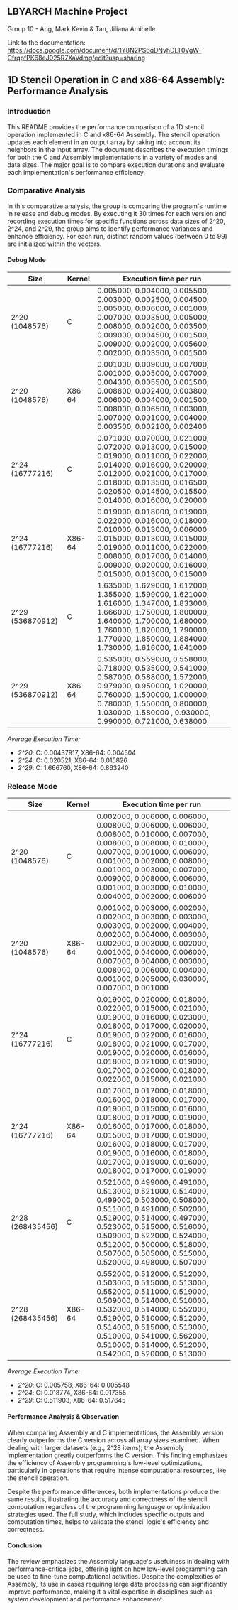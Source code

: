 ## LBYARCH Machine Project 
Group 10 - Ang, Mark Kevin & Tan, Jiliana Amibelle

Link to the documentation: https://docs.google.com/document/d/1Y8N2PS6qDNyhDLT0VgW-CfrqpfPK68eJ025R7XaVdmg/edit?usp=sharing

## 1D Stencil Operation in C and x86-64 Assembly: Performance Analysis
### Introduction
This README provides the performance comparison of a 1D stencil operation implemented in C and x86-64 Assembly. The stencil operation updates each element in an output array by taking into account its neighbors in the input array. The document describes the execution timings for both the C and Assembly implementations in a variety of modes and data sizes. The major goal is to compare execution durations and evaluate each implementation's performance efficiency.

### Comparative Analysis 
In this comparative analysis, the group is comparing the program's runtime in release and debug modes. By executing it 30 times for each version and recording execution times for specific functions across data sizes of 2^20, 2^24, and 2^29, the group aims to identify performance variances and enhance efficiency. For each run, distinct random values (between 0 to 99) are initialized within the vectors.

#### Debug Mode 
| Size | Kernel | Execution time per run |
|------|--------|---------------------------------------|
| 2^20 (1048576)  | C   | 0.005000, 0.004000, 0.005500, 0.003000, 0.002500, 0.004500, 0.005000, 0.006000, 0.001000, 0.007000, 0.003500, 0.005000, 0.008000, 0.002000, 0.003500, 0.009000, 0.004500, 0.001500, 0.009000, 0.002000, 0.005600, 0.002000, 0.003500, 0.001500 |
| 2^20 (1048576)  | X86-64 | 0.001000, 0.009000, 0.007000, 0.001000, 0.005000, 0.007000, 0.004300, 0.005500, 0.001500, 0.008800, 0.002400, 0.003800, 0.006000, 0.004000, 0.001500, 0.008000, 0.006500, 0.003000, 0.007000, 0.001000, 0.004000, 0.003500, 0.002100, 0.002400 |
| 2^24 (16777216) | C   | 0.071000, 0.070000, 0.021000, 0.072000, 0.013000, 0.015000, 0.019000, 0.011000, 0.022000, 0.014000, 0.016000, 0.020000, 0.012000, 0.021000, 0.017000, 0.018000, 0.013500, 0.016500, 0.020500, 0.014500, 0.015500, 0.014000, 0.016000, 0.020000 |
| 2^24 (16777216) | X86-64 | 0.019000, 0.018000, 0.019000, 0.022000, 0.016000, 0.018000, 0.010000, 0.013000, 0.006000 0.015000, 0.013000, 0.015000, 0.019000, 0.011000, 0.022000, 0.008000, 0.017000, 0.014000, 0.009000, 0.020000, 0.016000, 0.015000, 0.013000, 0.015000 |
| 2^29 (536870912)| C   | 1.635000, 1.629000, 1.612000, 1.355000, 1.599000, 1.621000, 1.616000, 1.347000, 1.833000, 1.666000, 1.750000, 1.800000, 1.640000, 1.700000, 1.680000, 1.760000, 1.820000, 1.790000, 1.770000, 1.850000, 1.884000, 1.730000, 1.616000, 1.641000 |
| 2^29 (536870912)| X86-64 | 0.535000, 0.559000, 0.558000, 0.718000, 0.535000, 0.541000, 0.587000, 0.588000, 1.572000, 0.979000, 0.950000, 1.020000, 0.760000, 1.500000, 1.000000, 0.780000, 1.550000, 0.800000, 1.030000, 1.580000 , 0.930000, 0.990000, 0.721000, 0.638000 |

*Average Execution Time:*
- *2^20*: C: 0.00437917, X86-64: 0.004504
- *2^24*: C: 0.020521, X86-64: 0.015826
- *2^29*: C: 1.666760, X86-64: 0.863240

### Release Mode

| Size | Kernel | Execution time per run |
|------|--------|-----------------------------------------|
| 2^20 (1048576)  | C   | 0.002000, 0.006000, 0.006000, 0.008000, 0.006000, 0.006000, 0.008000, 0.010000, 0.007000, 0.008000, 0.008000, 0.010000, 0.007000, 0.001000, 0.006000, 0.001000, 0.002000, 0.008000, 0.001000, 0.003000, 0.007000, 0.009000, 0.008000, 0.006000, 0.001000, 0.003000, 0.010000, 0.004000, 0.002000, 0.006000 |
| 2^20 (1048576)  | X86-64 | 0.001000, 0.003000, 0.002000, 0.002000, 0.003000, 0.003000, 0.003000, 0.002000, 0.004000, 0.002000, 0.004000, 0.003000, 0.002000, 0.003000, 0.002000, 0.001000, 0.040000, 0.006000, 0.007000, 0.004000, 0.003000, 0.008000, 0.006000, 0.004000, 0.001000, 0.005000, 0.030000, 0.007000, 0.001000 |
| 2^24 (16777216) | C   | 0.019000, 0.020000, 0.018000, 0.022000, 0.015000, 0.021000, 0.019000, 0.016000, 0.023000, 0.018000, 0.017000, 0.020000, 0.019000, 0.022000, 0.016000, 0.018000, 0.021000, 0.017000, 0.019000, 0.020000, 0.016000, 0.018000, 0.021000, 0.019000, 0.017000, 0.020000, 0.018000, 0.022000, 0.015000, 0.021000 |
| 2^24 (16777216) | X86-64 | 0.017000, 0.017000, 0.018000, 0.016000, 0.018000, 0.017000, 0.019000, 0.015000, 0.016000, 0.018000, 0.017000, 0.019000, 0.016000, 0.017000, 0.018000, 0.015000, 0.017000, 0.019000, 0.016000, 0.018000, 0.017000, 0.019000, 0.016000, 0.018000, 0.017000, 0.019000, 0.016000, 0.018000, 0.017000, 0.019000 |
| 2^28 (268435456)| C   | 0.521000, 0.499000, 0.491000, 0.513000, 0.521000, 0.514000, 0.499000, 0.503000, 0.508000, 0.511000, 0.491000, 0.502000, 0.519000, 0.514000, 0.497000, 0.523000, 0.515000, 0.516000, 0.509000, 0.522000, 0.524000, 0.512000, 0.500000, 0.518000, 0.507000, 0.505000, 0.515000, 0.520000, 0.498000, 0.507000 |
| 2^28 (268435456)| X86-64 | 0.552000, 0.512000, 0.512000, 0.503000, 0.515000, 0.513000, 0.552000, 0.511000, 0.519000, 0.509000, 0.514000, 0.510000, 0.532000, 0.514000, 0.552000, 0.519000, 0.510000, 0.512000, 0.514000, 0.515000, 0.513000, 0.510000, 0.541000, 0.562000, 0.510000, 0.514000, 0.512000, 0.542000, 0.520000, 0.513000 |

*Average Execution Time:*
- *2^20*: C: 0.005758, X86-64: 0.005548
- *2^24*: C: 0.018774, X86-64: 0.017355
- *2^29*: C: 0.511903, X86-64: 0.517645

#### Performance Analysis & Observation
When comparing Assembly and C implementations, the Assembly version clearly outperforms the C version across all array sizes examined. When dealing with larger datasets (e.g., 2^28 items), the Assembly implementation greatly outperforms the C version. This finding emphasizes the efficiency of Assembly programming's low-level optimizations, particularly in operations that require intense computational resources, like the stencil operation.

Despite the performance differences, both implementations produce the same results, illustrating the accuracy and correctness of the stencil computation regardless of the programming language or optimization strategies used. The full study, which includes specific outputs and computation times, helps to validate the stencil logic's efficiency and correctness.

#### Conclusion
The review emphasizes the Assembly language's usefulness in dealing with performance-critical jobs, offering light on how low-level programming can be used to fine-tune computational activities. Despite the complexities of Assembly, its use in cases requiring large data processing can significantly improve performance, making it a vital expertise in disciplines such as system development and performance enhancement.


